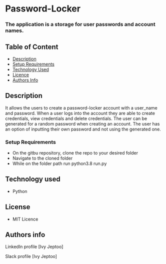 # Password-Locker
### The application is a storage for user passwords and account names.

## Table of Content

+ [Description](#description)
+ [Setup Requirements](#setuprequirements)
+ [Technology Used](#technology-used) 
+ [Licence](#licence)
+ [Authors Info](#author-Info)

## Description
It allows the users to create a password-locker account with a user_name and password. When a user logs into the account they are able to create credentials, view credentials and delete credentials. The user can be generated for a random password when creating an account.
The user has an option of inputting their own password and not using the generated one.  
 
 ### Setup Requirements
  + On the gitbu repository, clone the repo to your desired folder
  + Navigate to the cloned folder
  + While on the folder path  run python3.8 run.py
  
  
  ## Technology used
  + Python 
  
  
  
  ## License
  + MIT Licence
  


## Authors info

LinkedIn profile [Ivy Jeptoo] 

Slack profile [Ivy Jeptoo] 